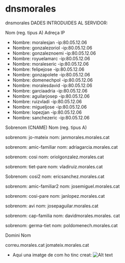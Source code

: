 # dnsmorales
 dnsmorales
DADES INTRODUIDES AL SERVIDOR:



Nom (reg. tipus A)       Adreça IP

   - Nombre: moralesjan  -ip:80.05.12.06
- Nombre: gonzalezoriol -ip:80.05.12.06
- Nombre: gonzaleznoemi -ip:80.05.12.06
- Nombre: royuelamarc -ip:80.05.12.06
- Nombre: moraleseric -ip:80.05.12.06
- Nombre: felipejose -ip:80.05.12.06
- Nombre: gonzapolete -ip:80.05.12.06
- Nombre: domenechpol -ip:80.05.12.06
- Nombre: moralesdavid -ip:80.05.12.06
- Nombre: garciaadria -ip:80.05.12.06
- Nombre: aguilarjosep -ip:80.05.12.06
- Nombre: ruizvladi -ip:80.05.12.06
- Nombre: migueljose -ip:80.05.12.06
- Nombre: lopezjan -ip:80.05.12.06
- Nombre: sanchezeric -ip:80.05.12.06







Sobrenom (CNAME)                 Nom (reg. tipus A)

  sobrenom: jo-mateix            nom: janmorales.morales.cat


  sobrenom: amic-familiar        nom: adriagarcia.morales.cat

  sobrenom: cosi                 nom: oriolgonzalez.morales.cat

  sobrenom: tiet-pare            nom: vladiruiz.morales.cat

  Sobrenom: cosi2                nom: ericsanchez.morales.cat
  
  sobrenom: amic-familiar2       nom: josemiguel.morales.cat

  sobrenom: cosi-pare            nom: janlopez.morales.cat

  sobrenom: avi                  nom: josepaguilar.morales.cat

  sobrenom: cap-familia          nom: davidmorales.morales.
  cat
  
  sobrenom: germa-tiet           nom: poldomenech.morales.cat


Domini                           Nom

correu.morales.cat               jomateix.morales.cat


- Aqui una imatge de com ho tinc creat:
![Alt text](image-1.png)